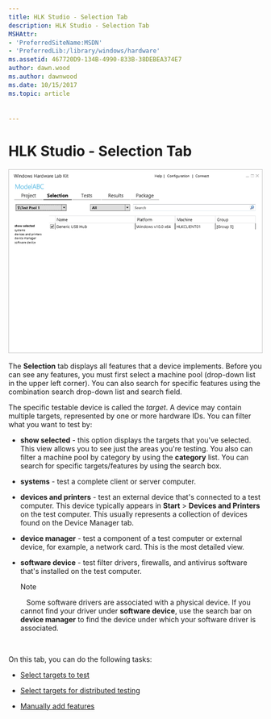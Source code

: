 ```yaml
---
title: HLK Studio - Selection Tab
description: HLK Studio - Selection Tab
MSHAttr:
- 'PreferredSiteName:MSDN'
- 'PreferredLib:/library/windows/hardware'
ms.assetid: 467720D9-134B-4990-833B-38DEBEA374E7
author: dawn.wood
ms.author: dawnwood
ms.date: 10/15/2017
ms.topic: article


---
```


# HLK Studio - Selection Tab


![hlk studio selection tab](images/p-hlk-studio-selection-tab.png)

The **Selection** tab displays all features that a device implements. Before you can see any features, you must first select a machine pool (drop-down list in the upper left corner). You can also search for specific features using the combination search drop-down list and search field.

The specific testable device is called the *target*. A device may contain multiple targets, represented by one or more hardware IDs. You can filter what you want to test by:

-   **show selected** - this option displays the targets that you've selected. This view allows you to see just the areas you're testing. You also can filter a machine pool by category by using the **category** list. You can search for specific targets/features by using the search box.

-   **systems** - test a complete client or server computer.

-   **devices and printers** - test an external device that's connected to a test computer. This device typically appears in **Start** &gt; **Devices and Printers** on the test computer. This usually represents a collection of devices found on the Device Manager tab.

-   **device manager** - test a component of a test computer or external device, for example, a network card. This is the most detailed view.

-   **software device** - test filter drivers, firewalls, and antivirus software that's installed on the test computer.

    >[!NOTE]
    >  
    Some software drivers are associated with a physical device. If you cannot find your driver under **software device**, use the search bar on **device manager** to find the device under which your software driver is associated.

     

On this tab, you can do the following tasks:

-   [Select targets to test](..\getstarted\step-5--select-target-to-test.md)

-   [Select targets for distributed testing](select-targets-for-distributed-testing.md)

-   [Manually add features](manually-add-features.md)

 

 






